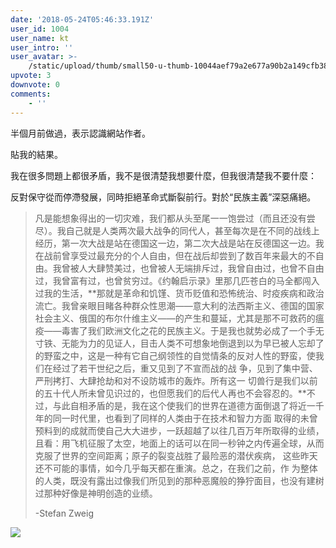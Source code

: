 ```yaml
---
date: '2018-05-24T05:46:33.191Z'
user_id: 1004
user_name: kt
user_intro: ''
user_avatar: >-
    /static/upload/thumb/small50-u-thumb-10044aef79a2e677a90b2a149cfb38fc90d55e12e03e.png
upvote: 3
downvote: 0
comments:
    - ''
---
```


半個月前做過，表示認識網站作者。

貼我的結果。

我在很多問題上都很矛盾，我不是很清楚我想要什麼，但我很清楚我不要什麼：

反對保守從而停滯發展，同時拒絕革命式斷裂前行。對於“民族主義”深惡痛絕。

> 凡是能想象得出的一切灾难，我们都从头至尾一一饱尝过（而且还没有尝尽）。我自己就是人类两次最大战争的同代人，甚至每次是在不同的战线上经历，第一次大战是站在德国这一边，第二次大战是站在反德国这一边。我在战前曾享受过最充分的个人自由，但在战后却尝到了数百年来最大的不自由。我曾被人大肆赞美过，也曾被人无端排斥过，我曾自由过，也曾不自由过，我曾富有过，也曾贫穷过。《约翰启示录》里那几匹苍白的马全都闯入过我的生活，**那就是革命和饥馑、货币贬值和恐怖统治、时疫疾病和政治流亡。我曾亲眼目睹各种群众性思潮——意大利的法西斯主义、德国的国家社会主义、俄国的布尔什维主义——的产生和蔓延，尤其是那不可救药的瘟疫——毒害了我们欧洲文化之花的民族主义。于是我也就势必成了一个手无寸铁、无能为力的见证人，目击人类不可想象地倒退到以为早已被人忘却了的野蛮之中，这是一种有它自己纲领性的自觉情条的反对人性的野蛮，使我们在经过了若干世纪之后，重又见到了不宣而战的战 争，见到了集中营、严刑拷打、大肆抢劫和对不设防城市的轰炸。所有这一 切兽行是我们以前的五十代人所未曾见识过的，也但愿我们的后代人再也不会容忍的。**不过，与此自相矛盾的是，我在这个使我们的世界在道德方面倒退了将近一千年的同一时代里，也看到了同样的人类由于在技术和智力方面 取得的未曾预料到的成就而使自己大大进步，一跃超越了以往几百万年所取得的业绩，且看：用飞机征服了太空，地面上的话可以在同一秒钟之内传遍全球，从而克服了世界的空间距离；原子的裂变战胜了最险恶的潜伏疾病， 这些昨天还不可能的事情，如今几乎每天都在重演。总之，在我们之前，作 为整体的人类，既没有露出过像我们所见到的那种恶魔般的狰狞面目，也没有建树过那种好像是神明创造的业绩。  
> 
> \-Stefan Zweig  

  

![](https://pincimg.com/posts/84620/d00b22efb3ab7ba395b88d83b8694200.jpg)
